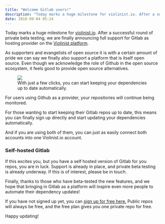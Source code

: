 ```yaml
---
title: "Welcome Gitlab users!"
description: "Today marks a huge milestone for violinist.io. After a successful round of private beta testing, we are finally announcing full support for…"
date: 2018-09-04 05:24
---
```


<p name="438a" id="438a" class="graf graf--p graf-after--h3">Today marks a huge milestone for <a href="https://violinist.io" data-href="https://violinist.io" class="markup--anchor markup--p-anchor" rel="noopener" target="_blank">violinist.io</a>. After a successful round of private beta testing, we are finally announcing full support for Gitlab as hosting provider on the <a href="https://violinist.io/" data-href="https://violinist.io/" class="markup--anchor markup--p-anchor" rel="noopener" target="_blank">Violinist platform</a>.</p><p name="99f5" id="99f5" class="graf graf--p graf-after--p">As supporters and evangelists of open source it is with a certain amount of pride we can say we finally also support a platform that is itself open source. Even though we acknowledge the role of Github in the open source ecosystem, it feels good to provide open source alternatives.</p><figure name="4a16" id="4a16" class="graf graf--figure graf-after--p"><img class="graf-image" data-image-id="1*sn655Ex1_1aiFNjWA6yK9w.gif" data-width="1333" data-height="829" src="https://cdn-images-1.medium.com/max/800/1*sn655Ex1_1aiFNjWA6yK9w.gif"><figcaption class="imageCaption">With just a few clicks, you can start keeping your dependencies up to date automatically.</figcaption></figure><p name="7bd3" id="7bd3" class="graf graf--p graf-after--figure">For users using Github as a provider, your repositories will continue being monitored.</p><p name="7724" id="7724" class="graf graf--p graf-after--p">For those wanting to start keeping their Gitlab repos up to date, this means you can finally sign up directly and start updating your dependencies automatically.</p><p name="3253" id="3253" class="graf graf--p graf-after--p">And if you are using both of them, you can just as easily connect both accounts into one Violinist.io account.</p><h3 name="74bc" id="74bc" class="graf graf--h3 graf-after--p">Self-hosted Gitlab</h3><p name="c1c8" id="c1c8" class="graf graf--p graf-after--h3">If this excites you, but you have a self hosted version of Gitlab for you repos, you are in luck. Support is already in place, and private beta testing is already underway. If this is of interest, please be in touch.</p><p name="fade" id="fade" class="graf graf--p graf-after--p">Finally, thanks to those who have beta-tested the new features, and we hope that bringing in Gitlab as a platform will inspire even more people to automate their dependency updates!</p><p name="8209" id="8209" class="graf graf--p graf-after--p">If you have not signed up yet, you can <a href="https://violinist.io/violinist_login" data-href="https://violinist.io/violinist_login" class="markup--anchor markup--p-anchor" rel="noopener" target="_blank">sign up for free here.</a> Public repos will always be free, and the free plan gives you one private repo for free.</p><p name="c1c3" id="c1c3" class="graf graf--p graf-after--p graf--trailing">Happy updating!</p>